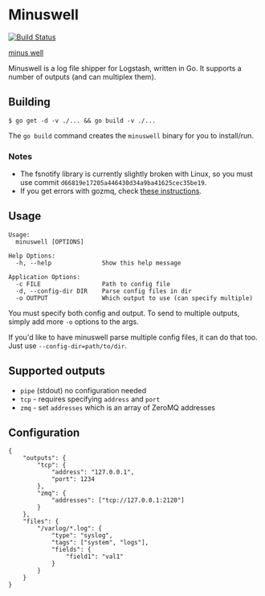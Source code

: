 # Minuswell

[![Build Status](https://travis-ci.org/ohlol/minuswell.png)](https://travis-ci.org/ohlol/minuswell)

[minus well](http://eggcorns.lascribe.net/english/129/minus/)

Minuswell is a log file shipper for Logstash, written in Go. It supports a number of outputs (and can multiplex them).

## Building

```
$ go get -d -v ./... && go build -v ./...
```

The `go build` command creates the `minuswell` binary for you to install/run.

### Notes

* The fsnotify library is currently slightly broken with Linux, so you must use commit  `d66819e17205a446430d34a9ba41625cec35be19`.
* If you get errors with gozmq, check [these instructions](https://github.com/alecthomas/gozmq#installing).

## Usage

```
Usage:
  minuswell [OPTIONS]

Help Options:
  -h, --help              Show this help message

Application Options:
  -c FILE                 Path to config file
  -d, --config-dir DIR    Parse config files in dir
  -o OUTPUT               Which output to use (can specify multiple)
```

You must specify both config and output. To send to multiple outputs, simply add more `-o` options to the args.

If you'd like to have minuswell parse multiple config files, it can do that too. Just use `--config-dir=path/to/dir`.

## Supported outputs

* `pipe` (stdout) no configuration needed
* `tcp` - requires specifying `address` and `port`
* `zmq` - set `addresses` which is an array of ZeroMQ addresses

## Configuration

```
{
    "outputs": {
        "tcp": {
            "address": "127.0.0.1",
            "port": 1234
        },
        "zmq": {
            "addresses": ["tcp://127.0.0.1:2120"]
        }
    },
    "files": {
        "/varlog/*.log": {
            "type": "syslog",
            "tags": ["system", "logs"],
            "fields": {
                "field1": "val1"
            }
        }
    }
}
```
